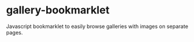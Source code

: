 gallery-bookmarklet
===================

Javascript bookmarklet to easily browse galleries with images on separate pages.
